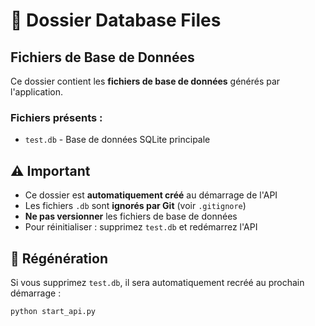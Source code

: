 # 💾 Dossier Database Files

## Fichiers de Base de Données

Ce dossier contient les **fichiers de base de données** générés par l'application.

### Fichiers présents :
- `test.db` - Base de données SQLite principale

## ⚠️ Important

- Ce dossier est **automatiquement créé** au démarrage de l'API
- Les fichiers `.db` sont **ignorés par Git** (voir `.gitignore`)
- **Ne pas versionner** les fichiers de base de données
- Pour réinitialiser : supprimez `test.db` et redémarrez l'API

## 🔄 Régénération

Si vous supprimez `test.db`, il sera automatiquement recréé au prochain démarrage :

```bash
python start_api.py
```
